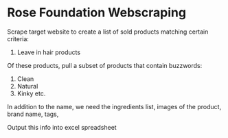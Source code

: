 # Rose Foundation Webscraping
Scrape target website to create a list of sold products matching certain criteria:
1. Leave in hair products

Of these products, pull a subset of products that contain buzzwords:
1. Clean
2. Natural
3. Kinky
etc.

In addition to the name, we need the ingredients list, images of the product, brand name, tags, 

Output this info into excel spreadsheet
